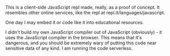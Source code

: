 This is a client-side JavaScript repl made, really, as a proof of concept. It resembles other online services, like the repl at repl.it/languages/javascript.

One day I may embed it or code like it into educational resources.

I didn't build my own JavaScript compiler out of JavaScript (obviously) - it uses the JavaScript compiler in the browser. This means that it's dangerous, and you should be extremely wary of putting this code near sensitive data of any kind. I am running the code serverless.
